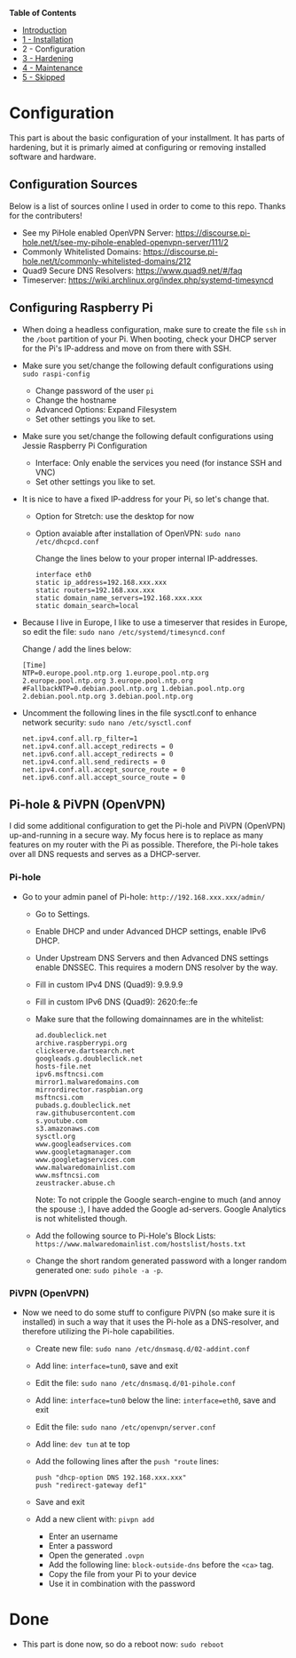 **Table of Contents**
- [Introduction](https://github.com/teusink/Home-Security-by-Pi/blob/master/README.md)
- [1 - Installation](https://github.com/teusink/Home-Security-by-Pi/blob/master/1-Installation.md)
- 2 - Configuration
- [3 - Hardening](https://github.com/teusink/Home-Security-by-Pi/blob/master/3-Hardening.md)
- [4 - Maintenance](https://github.com/teusink/Home-Security-by-Pi/blob/master/4-Maintenance.md)
- [5 - Skipped](https://github.com/teusink/Home-Security-by-Pi/blob/master/5-Skipped.md)

# Configuration
This part is about the basic configuration of your installment. It has parts of hardening, but it is primarly aimed at configuring or removing installed software and hardware. 

## Configuration Sources
Below is a list of sources online I used in order to come to this repo. Thanks for the contributers!
- See my PiHole enabled OpenVPN Server: https://discourse.pi-hole.net/t/see-my-pihole-enabled-openvpn-server/111/2
- Commonly Whitelisted Domains: https://discourse.pi-hole.net/t/commonly-whitelisted-domains/212
- Quad9 Secure DNS Resolvers: https://www.quad9.net/#/faq
- Timeserver: https://wiki.archlinux.org/index.php/systemd-timesyncd

## Configuring Raspberry Pi
- When doing a headless configuration, make sure to create the file `ssh` in the `/boot` partition of your Pi. When booting, check your DHCP server for the Pi's IP-address and move on from there with SSH.
- Make sure you set/change the following default configurations using `sudo raspi-config`
   - Change password of the user `pi`
   - Change the hostname
   - Advanced Options: Expand Filesystem
   - Set other settings you like to set.
- Make sure you set/change the following default configurations using Jessie Raspberry Pi Configuration
   - Interface: Only enable the services you need (for instance SSH and VNC)
   - Set other settings you like to set.
- It is nice to have a fixed IP-address for your Pi, so let's change that.
   - Option for Stretch: use the desktop for now
   - Option avaiable after installation of OpenVPN: `sudo nano /etc/dhcpcd.conf`

      Change the lines below to your proper internal IP-addresses.
      ```
      interface eth0
      static ip_address=192.168.xxx.xxx
      static routers=192.168.xxx.xxx
      static domain_name_servers=192.168.xxx.xxx
      static domain_search=local
      ```
- Because I live in Europe, I like to use a timeserver that resides in Europe, so edit the file: `sudo nano /etc/systemd/timesyncd.conf`
   
   Change / add the lines below:
   ```
   [Time]
   NTP=0.europe.pool.ntp.org 1.europe.pool.ntp.org 2.europe.pool.ntp.org 3.europe.pool.ntp.org
   #FallbackNTP=0.debian.pool.ntp.org 1.debian.pool.ntp.org 2.debian.pool.ntp.org 3.debian.pool.ntp.org
   ```
- Uncomment the following lines in the file sysctl.conf to enhance network security: `sudo nano /etc/sysctl.conf`
   ```net.ipv4.conf.default.rp_filter=1
   net.ipv4.conf.all.rp_filter=1
   net.ipv4.conf.all.accept_redirects = 0
   net.ipv6.conf.all.accept_redirects = 0
   net.ipv4.conf.all.send_redirects = 0
   net.ipv4.conf.all.accept_source_route = 0
   net.ipv6.conf.all.accept_source_route = 0
   ```

## Pi-hole & PiVPN (OpenVPN)
I did some additional configuration to get the Pi-hole and PiVPN (OpenVPN) up-and-running in a secure way. My focus here is to replace as many features on my router with the Pi as possible. Therefore, the Pi-hole takes over all DNS requests and serves as a DHCP-server.

### Pi-hole
- Go to your admin panel of Pi-hole: `http://192.168.xxx.xxx/admin/`

   - Go to Settings.
   - Enable DHCP and under Advanced DHCP settings, enable IPv6 DHCP.
   - Under Upstream DNS Servers and then Advanced DNS settings enable DNSSEC. This requires a modern DNS resolver by the way.
   - Fill in custom IPv4 DNS (Quad9): 9.9.9.9
   - Fill in custom IPv6 DNS (Quad9): 2620:fe::fe
   - Make sure that the following domainnames are in the whitelist:
   
      ```
      ad.doubleclick.net
      archive.raspberrypi.org
      clickserve.dartsearch.net
      googleads.g.doubleclick.net
      hosts-file.net
      ipv6.msftncsi.com
      mirror1.malwaredomains.com
      mirrordirector.raspbian.org
      msftncsi.com
      pubads.g.doubleclick.net
      raw.githubusercontent.com
      s.youtube.com
      s3.amazonaws.com
      sysctl.org
      www.googleadservices.com
      www.googletagmanager.com
      www.googletagservices.com
      www.malwaredomainlist.com
      www.msftncsi.com
      zeustracker.abuse.ch
      ```
      Note: To not cripple the Google search-engine to much (and annoy the spouse :), I have added the Google ad-servers. Google Analytics is not whitelisted though.
      
   - Add the following source to Pi-Hole's Block Lists: `https://www.malwaredomainlist.com/hostslist/hosts.txt`
   - Change the short random generated password with a longer random generated one: `sudo pihole -a -p`.

### PiVPN (OpenVPN)
- Now we need to do some stuff to configure PiVPN (so make sure it is installed) in such a way that it uses the Pi-hole as a DNS-resolver, and therefore utilizing the Pi-hole capabilities.

   - Create new file: `sudo nano /etc/dnsmasq.d/02-addint.conf`
   - Add line: `interface=tun0`, save and exit
   - Edit the file: `sudo nano /etc/dnsmasq.d/01-pihole.conf`
   - Add line: `interface=tun0` below the line: `interface=eth0`, save and exit
   - Edit the file: `sudo nano /etc/openvpn/server.conf`
   - Add line: `dev tun` at te top
   - Add the following lines after the `push "route` lines:
   
      ```
      push "dhcp-option DNS 192.168.xxx.xxx"
      push "redirect-gateway def1"
      ```
   - Save and exit
   - Add a new client with: `pivpn add`

      - Enter an username
      - Enter a password
      - Open the generated `.ovpn`
      - Add the following line: `block-outside-dns` before the `<ca>` tag.
      - Copy the file from your Pi to your device
      - Use it in combination with the password

# Done
- This part is done now, so do a reboot now: `sudo reboot`
